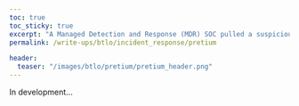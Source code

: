 ```yaml
---
toc: true
toc_sticky: true
excerpt: "A Managed Detection and Response (MDR) SOC pulled a suspicious email from a client that included a malicious link to download an executable file. A PCAP was retrieved that included traffic from the victim workstation."
permalink: /write-ups/btlo/incident_response/pretium

header:
  teaser: "/images/btlo/pretium/pretium_header.png"
---
```

In development...
